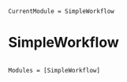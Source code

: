 ```@meta
CurrentModule = SimpleWorkflow
```

# SimpleWorkflow

```@index
```

```@autodocs
Modules = [SimpleWorkflow]
```
